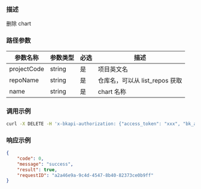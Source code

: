 ### 描述

删除 chart

### 路径参数
| 参数名称     | 参数类型     | 必选   | 描述             |
| ------------ | ------------ | ------ | ---------------- |
| projectCode         | string       | 是     | 项目英文名     |
| repoName         | string       | 是     | 仓库名，可以从 list_repos 获取     |
| name         | string       | 是     | chart 名称     |


### 调用示例
```sh
curl -X DELETE -H 'x-bkapi-authorization: {"access_token": "xxx", "bk_app_code": "xxx", "bk_app_secret": "***"}' --insecure https://bcs-api-gateway.apigw.com/prod/helmmanager/v1/projects/projecttest/repos/projecttest/charts/nginx
```

### 响应示例
```json
{
    "code": 0,
    "message": "success",
    "result": true,
    "requestID": "a2a46e9a-9c4d-4547-8b40-82373ce0b9ff"
}
```